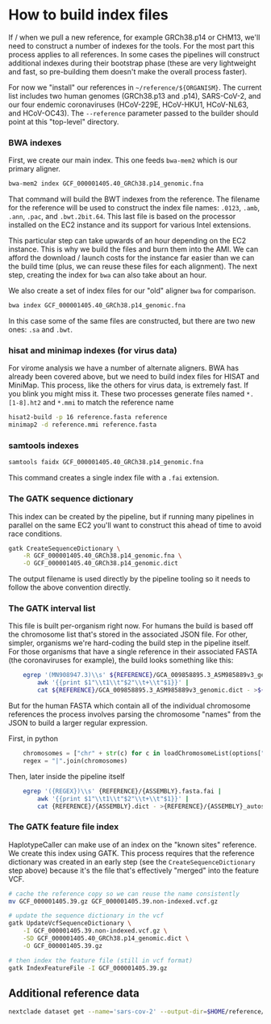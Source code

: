 # How to build index files

If / when we pull a new reference, for example GRCh38.p14 or CHM13, we'll need to construct a number of indexes for the tools. For the most part this process applies to all references. In some cases the pipelines will construct additional indexes during their bootstrap phase (these are very lightweight and fast, so pre-building them doesn't make the overall process faster).

For now we "install" our references in `~/reference/${ORGANISM}`. The current list includes two human genomes (GRCh38.p13 and .p14), SARS-CoV-2, and our four endemic coronaviruses (HCoV-229E, HCoV-HKU1, HCoV-NL63, and HCoV-OC43). The `--reference` parameter passed to the builder should point at this "top-level" directory.

### BWA indexes

First, we create our main index. This one feeds `bwa-mem2` which is our primary aligner.

```bash
bwa-mem2 index GCF_000001405.40_GRCh38.p14_genomic.fna
```

That command will build the BWT indexes from the reference. The filename for the reference will be used to construct the index file names: `.0123`, `.amb`, `.ann`, `.pac`, and `.bwt.2bit.64`. This last file is based on the processor installed on the EC2 instance and its support for various Intel extensions.

This particular step can take upwards of an hour depending on the EC2 instance. This is why we build the files and burn them into the AMI. We can afford the download / launch costs for the instance far easier than we can the build time (plus, we can reuse these files for each alignment). The next step, creating the index for `bwa` can also take about an hour.

We also create a set of index files for our "old" aligner `bwa` for comparison.

```bash
bwa index GCF_000001405.40_GRCh38.p14_genomic.fna
```

In this case some of the same files are constructed, but there are two new ones: `.sa` and `.bwt`.

### hisat and minimap indexes (for virus data)

For virome analysis we have a number of alternate aligners. BWA has already been covered above, but we need to build index files for HISAT and MiniMap. This process, like the others for virus data, is extremely fast. If you blink you might miss it. These two processes generate files named `*.[1-8].ht2` and `*.mmi` to match the reference name

```bash
hisat2-build -p 16 reference.fasta reference
minimap2 -d reference.mmi reference.fasta
```


### samtools indexes

```bash
samtools faidx GCF_000001405.40_GRCh38.p14_genomic.fna
```

This command creates a single index file with a `.fai` extension.

### The GATK sequence dictionary

This index can be created by the pipeline, but if running many pipelines in parallel on the same EC2 you'll want to construct this ahead of time to avoid race conditions.

```bash
gatk CreateSequenceDictionary \
    -R GCF_000001405.40_GRCh38.p14_genomic.fna \
    -O GCF_000001405.40_GRCh38.p14_genomic.dict
```

The output filename is used directly by the pipeline tooling so it needs to follow the above convention directly.

### The GATK interval list

This file is built per-organism right now. For humans the build is based off the chromosome list that's stored in the associated JSON file. For other, simpler, organisms we're hard-coding the build step in the pipeline itself. For those organisms that have a single reference in their associated FASTA (the coronaviruses for example), the build looks something like this:

```bash
    egrep '(MN908947.3)\\s' ${REFERENCE}/GCA_009858895.3_ASM985889v3_genomic.fna.fai |
        awk '{{print $1"\\t1\\t"$2"\\t+\\t"$1}}' |
        cat ${REFERENCE}/GCA_009858895.3_ASM985889v3_genomic.dict - >${REFERENCE}/ref_genome_autosomal.interval_list
```

But for the human FASTA which contain all of the individual chromosome references the process involves parsing the chromosome "names" from the JSON to build a larger regular expression.

First, in python

```python
    chromosomes = ["chr" + str(c) for c in loadChromosomeList(options["chromosomeSizes"])]
    regex = "|".join(chromosomes)
```

Then, later inside the pipeline itself

```bash
    egrep '({REGEX})\\s' {REFERENCE}/{ASSEMBLY}.fasta.fai |
        awk '{{print $1"\\t1\\t"$2"\\t+\\t"$1}}' |
        cat {REFERENCE}/{ASSEMBLY}.dict - >{REFERENCE}/{ASSEMBLY}_autosomal.interval_list
```

### The GATK feature file index

HaplotypeCaller can make use of an index on the "known sites" reference. We create this index using GATK. This process requires that the reference dictionary was created in an early step (see the `CreateSequenceDictionary` step above) because it's the file that's effectively "merged" into the feature VCF.

```bash
# cache the reference copy so we can reuse the name consistently
mv GCF_000001405.39.gz GCF_000001405.39.non-indexed.vcf.gz

# update the sequence dictionary in the vcf
gatk UpdateVcfSequenceDictionary \
    -I GCF_000001405.39.non-indexed.vcf.gz \
    -SD GCF_000001405.40_GRCh38.p14_genomic.dict \
    -O GCF_000001405.39.gz

# then index the feature file (still in vcf format)
gatk IndexFeatureFile -I GCF_000001405.39.gz
```

## Additional reference data


```bash
nextclade dataset get --name='sars-cov-2' --output-dir=$HOME/reference/sars-cov-2/nextclade-data/sars-cov-2
```